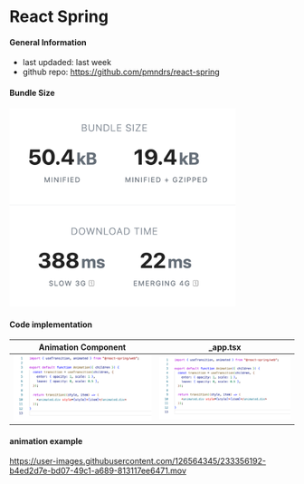 # React Spring 
#### General Information 
+ last updaded: last week
+ github repo: https://github.com/pmndrs/react-spring

#### Bundle Size 
<img src= "Screenshot 2023-04-20 at 13.08.02.png" width="400"/>

#### Code implementation

Animation Component            |  _app.tsx
:-------------------------:|:-------------------------:
<img src= "Screenshot 2023-04-20 at 13.26.07.png" width="400"/>  |  <img src= "Screenshot 2023-04-20 at 13.26.07.png" width="400"/>

#### animation example




https://user-images.githubusercontent.com/126564345/233356192-b4ed2d7e-bd07-49c1-a689-813117ee6471.mov
